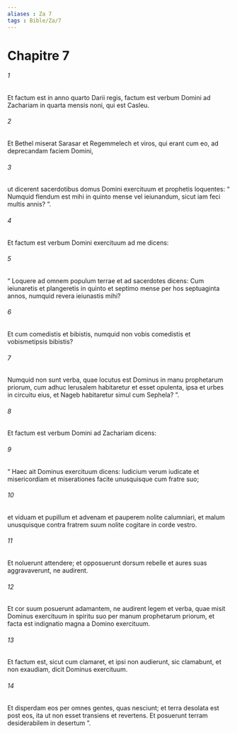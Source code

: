 ```yaml
---
aliases : Za 7
tags : Bible/Za/7
---
```


# Chapitre 7

###### 1
Et factum est in anno quarto Darii regis, factum est verbum Domini ad Zachariam in quarta mensis noni, qui est Casleu. 
###### 2
Et Bethel miserat Sarasar et Regemmelech et viros, qui erant cum eo, ad deprecandam faciem Domini, 
###### 3
ut dicerent sacerdotibus domus Domini exercituum et prophetis loquentes: “ Numquid flendum est mihi in quinto mense vel ieiunandum, sicut iam feci multis annis? ”.
###### 4
Et factum est verbum Domini exercituum ad me dicens: 
###### 5
“ Loquere ad omnem populum terrae et ad sacerdotes dicens: Cum ieiunaretis et plangeretis in quinto et septimo mense per hos septuaginta annos, numquid revera ieiunastis mihi? 
###### 6
Et cum comedistis et bibistis, numquid non vobis comedistis et vobismetipsis bibistis? 
###### 7
Numquid non sunt verba, quae locutus est Dominus in manu prophetarum priorum, cum adhuc Ierusalem habitaretur et esset opulenta, ipsa et urbes in circuitu eius, et Nageb habitaretur simul cum Sephela? ”.
###### 8
Et factum est verbum Domini ad Zachariam dicens: 
###### 9
“ Haec ait Dominus exercituum dicens: Iudicium verum iudicate et misericordiam et miserationes facite unusquisque cum fratre suo; 
###### 10
et viduam et pupillum et advenam et pauperem nolite calumniari, et malum unusquisque contra fratrem suum nolite cogitare in corde vestro. 
###### 11
Et noluerunt attendere; et opposuerunt dorsum rebelle et aures suas aggravaverunt, ne audirent. 
###### 12
Et cor suum posuerunt adamantem, ne audirent legem et verba, quae misit Dominus exercituum in spiritu suo per manum prophetarum priorum, et facta est indignatio magna a Domino exercituum. 
###### 13
Et factum est, sicut cum clamaret, et ipsi non audierunt, sic clamabunt, et non exaudiam, dicit Dominus exercituum. 
###### 14
Et disperdam eos per omnes gentes, quas nesciunt; et terra desolata est post eos, ita ut non esset transiens et revertens. Et posuerunt terram desiderabilem in desertum ”.
